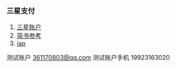 ### 三星支付

1. [三星账户](https://account.samsung.com/membership/contents/main?state=pkfqWSwBvUwgDOLzrAgbOXMWYObwXrXn)
2. [简书参考](https://www.jianshu.com/p/604cf6c074b2)
3. [iap](https://developer.samsung.com/iap/overview.html)

测试账户 361170803@qq.com
测试账户手机 19923163020